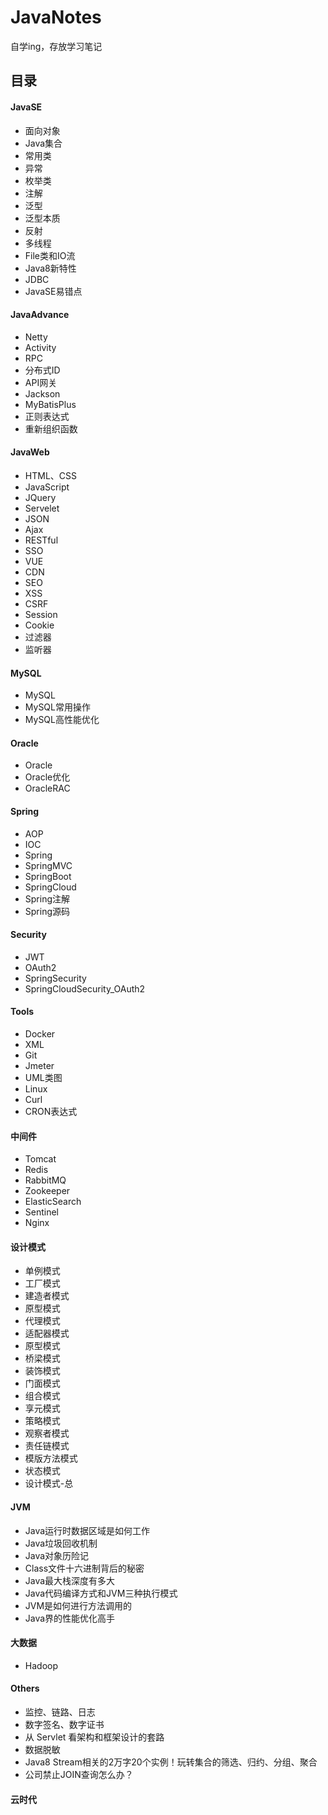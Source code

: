 # JavaNotes
自学ing，存放学习笔记



## 目录

#### JavaSE

- 面向对象
- Java集合
- 常用类
- 异常
- 枚举类
- 注解
- 泛型
- 泛型本质
- 反射
- 多线程
- File类和IO流
- Java8新特性
- JDBC
- JavaSE易错点

#### JavaAdvance

- Netty
- Activity
- RPC
- 分布式ID
- API网关
- Jackson
- MyBatisPlus
- 正则表达式
- 重新组织函数

#### JavaWeb

- HTML、CSS
- JavaScript
- JQuery
- Servelet
- JSON
- Ajax
- RESTful
- SSO
- VUE
- CDN
- SEO
- XSS
- CSRF
- Session
- Cookie
- 过滤器
- 监听器

#### MySQL

- MySQL
- MySQL常用操作
- MySQL高性能优化

#### Oracle

- Oracle
- Oracle优化
- OracleRAC

#### Spring

- AOP
- IOC
- Spring
- SpringMVC
- SpringBoot
- SpringCloud
- Spring注解
- Spring源码

#### Security

- JWT
- OAuth2
- SpringSecurity
- SpringCloudSecurity_OAuth2

#### Tools

- Docker
- XML
- Git
- Jmeter
- UML类图
- Linux
- Curl
- CRON表达式

#### 中间件

- Tomcat
- Redis
- RabbitMQ
- Zookeeper
- ElasticSearch
- Sentinel
- Nginx

#### 设计模式

- 单例模式
- 工厂模式
- 建造者模式
- 原型模式
- 代理模式
- 适配器模式
- 原型模式
- 桥梁模式
- 装饰模式
- 门面模式
- 组合模式
- 享元模式
- 策略模式
- 观察者模式
- 责任链模式
- 模版方法模式
- 状态模式
- 设计模式-总

#### JVM

- Java运行时数据区域是如何工作
- Java垃圾回收机制
- Java对象历险记
- Class文件十六进制背后的秘密
- Java最大栈深度有多大
- Java代码编译方式和JVM三种执行模式
- JVM是如何进行方法调用的
- Java界的性能优化高手

#### 大数据

- Hadoop

#### Others

- 监控、链路、日志
- 数字签名、数字证书
- 从 Servlet 看架构和框架设计的套路
- 数据脱敏
- Java8 Stream相关的2万字20个实例！玩转集合的筛选、归约、分组、聚合
- 公司禁止JOIN查询怎么办？

#### 云时代